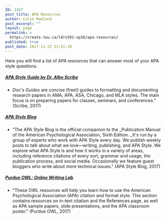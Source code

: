 ```yaml
---
ID: 1267
post_title: APA Resources
author: Colin Madland
post_excerpt: ""
layout: page
permalink: >
  https://create.twu.ca/ldrs591-sp18/apa-resources/
published: true
post_date: 2017-11-22 21:51:28
---
```

Here you will find a list of APA resources that can answer most of your APA style questions.

<h5><a href="http://www.docstyles.com/apaguide.html">APA Style Guide by Dr. Albe Scribe</a></h5>

<ul>
<li><em>Doc's Guides</em> are concise (free!) guides to formatting and documenting research papers in AMA, APA, ASA, Chicago, and MLA styles. The main focus is on preparing papers for classes, seminars, and conferences." (Scribe, 2017)</li>
</ul>

<h5><a href="http://blog.apastyle.org/apastyle/">APA Style Blog</a></h5>

<ul>
<li>"The APA Style Blog is the official companion to the _Publication Manual of the American Psychological Association, Sixth Edition. _It's run by a group of experts who work with APA Style every day. We publish weekly posts to talk about what we love—writing, publishing, and APA Style. We explore what APA Style is and how it works in a variety of areas, including reference citations of every sort, grammar and usage, the publication process, and social media. Occasionally we feature guest bloggers who write about more technical issues." (APA Style Blog, 2017)</li>
</ul>

<h5><a href="https://owl.english.purdue.edu/owl/section/2/10/">Purdue OWL: Online Writing Lab </a></h5>

<ul>
<li>"These OWL resources will help you learn how to use the American Psychological Association (APA) citation and format style. This section contains resources on in-text citation and the References page, as well as APA sample papers, slide presentations, and the APA classroom poster." (Purdue OWL, 2017)</li>
</ul>